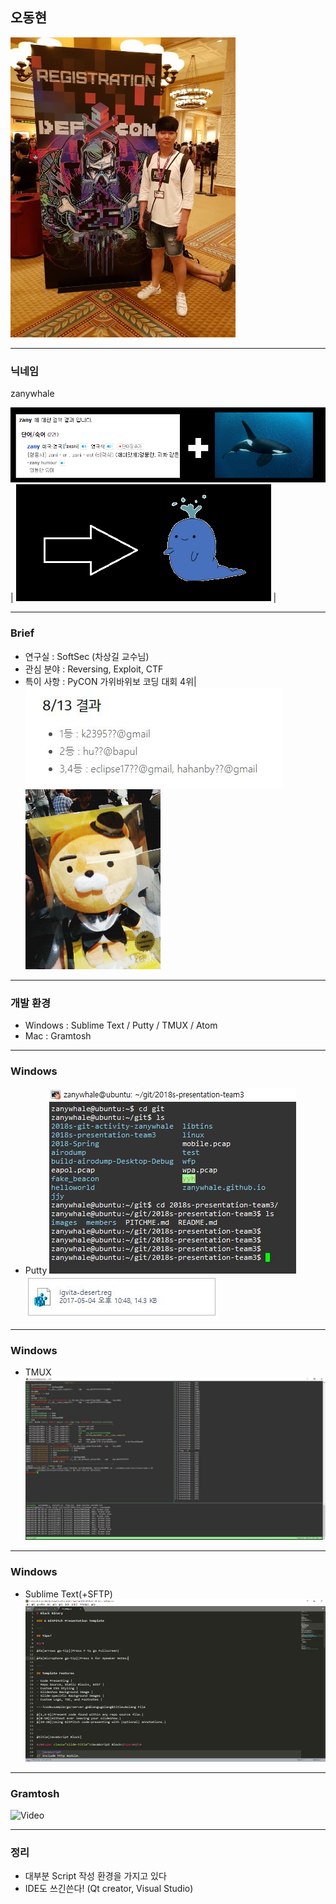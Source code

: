 ## 오동현 

![Logo](images/donghyeon.jpeg)

---

### 닉네임

zanywhale

![Logo](images/zany.png) |
![Logo](images/whale.png) |

---

### Brief

- 연구실 : SoftSec (차상길 교수님)
- 관심 분야 : Reversing, Exploit, CTF
- 특이 사항 : PyCON 가위바위보 코딩 대회 4위|
![Logo](images/coding.png)
![Logo](images/lion.png)

---

### 개발 환경

- Windows : Sublime Text / Putty / TMUX / Atom
- Mac : Gramtosh

---

### Windows

- Putty
![Logo](images/putty.jpg)
![Logo](images/putty_setting.jpg)

---

### Windows

- TMUX
![Logo](images/tmux.jpg)

---

### Windows

- Sublime Text(+SFTP)
![Logo](images/sublime.png)

---

### Gramtosh

![Video](https://www.youtube.com/embed/brZ0-EEW0KE)

---

### 정리

- 대부분 Script 작성 환경을 가지고 있다
- IDE도 쓰긴쓴다! (Qt creator, Visual Studio)

